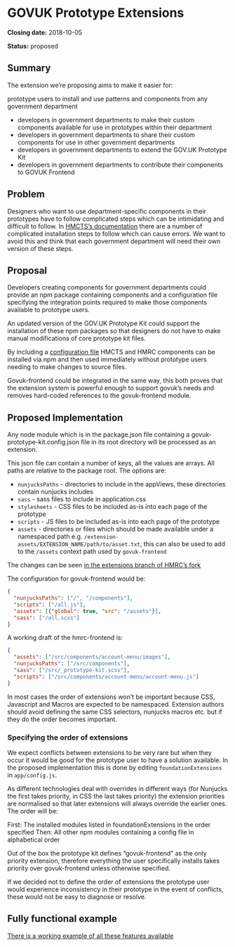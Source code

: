 # GOVUK Prototype Extensions

**Closing date:** 2018-10-05

**Status:** proposed

## Summary

The extension we’re proposing aims to make it easier for:

prototype users to install and use patterns and components from any government department
 - developers in government departments to make their custom components available for use in prototypes within their department
 - developers in government departments to share their custom components for use in other government departments
 - developers in government departments to extend the GOV.UK Prototype Kit
 - developers in government departments to contribute their components to GOVUK Frontend

## Problem

Designers who want to use department-specific components in their prototypes have to follow complicated steps which can be intimidating and difficult to follow. In [HMCTS’s documentation](https://github.com/hmcts/frontend/blob/7b52ef51aad9b2b5453db23e3f20aeb23b73a08e/docs/installation/installing-with-npm.md) there are a number of complicated installation steps to follow which can cause errors. We want to avoid this and think that each government department will need their own version of these steps.

## Proposal

Developers creating components for government departments could provide an npm package containing components and a configuration file specifying the integration points required to make those components available to prototype users.

An updated version of the GOV.UK Prototype Kit could support the installation of these npm packages so that designers do not have to make manual modifications of core prototype kit files.

By including a [configuration file](https://github.com/hmcts/frontend/issues/31) HMCTS and HMRC components can be installed via npm and then used immediately without prototype users needing to make changes to source files.

Govuk-frontend could be integrated in the same way, this both proves that the extension system is powerful enough to support govuk’s needs and removes hard-coded references to the govuk-frontend module.

## Proposed Implementation

Any node module which is in the package.json file containing a govuk-prototype-kit.config.json file in its root directory will be processed as an extension.

This json file can contain a number of keys, all the values are arrays.  All paths are relative to the package root.  The options are:

 - `nunjucksPaths` - directories to include in the appViews, these directories contain nunjucks includes
 - `sass` - sass files to include in application.css
 - `stylesheets` - CSS files to be included as-is into each page of the prototype
 - `scripts` - JS files to be included as-is into each page of the prototype
 - `assets` - directories or files which should be made available under a namespaced path e.g. `/extension-assets/EXTENSION_NAME/path/to/asset.txt`, this can also be used to add to the `/assets` context path used by `govuk-frontend`

The changes can be seen [in the extensions branch of HMRC’s fork](https://github.com/hmrc/govuk_prototype_kit/pull/37/files)

The configuration for govuk-frontend would be:

```JSON
{
  "nunjucksPaths": ["/", "/components"],
  "scripts": ["/all.js"],
  "assets": [{"global": true, "src": "/assets"}],
  "sass": ["/all.scss"]
}
```

A working draft of the hmrc-frontend is:

```JSON
{
  "assets": ["/src/components/account-menu/images"],
  "nunjucksPaths": ["/src/components"],
  "sass": ["/src/_prototype-kit.scss"],
  "scripts": ["/src/components/account-menu/account-menu.js"]
}
```

In most cases the order of extensions won’t be important because CSS, Javascript and Macros  are expected to be namespaced.  Extension authors should avoid defining the same CSS selectors, nunjucks macros etc. but if they do the order becomes important.  

### Specifying the order of extensions

We expect conflicts between extensions to be very rare but when they occur it would be good for the prototype user to have a solution available.  In the proposed implementation this is done by editing `foundationExtensions` in `app/config.js`.

As different technologies deal with overrides in different ways (for Nunjucks the first takes priority, in CSS the last takes priority) the extension priorities are normalised so that later extensions will always override the earlier ones.  The order will be:

First: The installed modules listed in foundationExtensions in the order specified
Then: All other npm modules containing a config file in alphabetical order

Out of the box the prototype kit defines “govuk-frontend” as the only priority extension, therefore everything the user specifically installs takes priority over govuk-frontend unless otherwise specified.

If we decided not to define the order of extensions the prototype user would experience inconsistency in their prototype in the event of conflicts, these would not be easy to diagnose or resolve.

## Fully functional example

[There is a working example of all these features available](https://github.com/yagni-digital/govuk-plugin-example)
